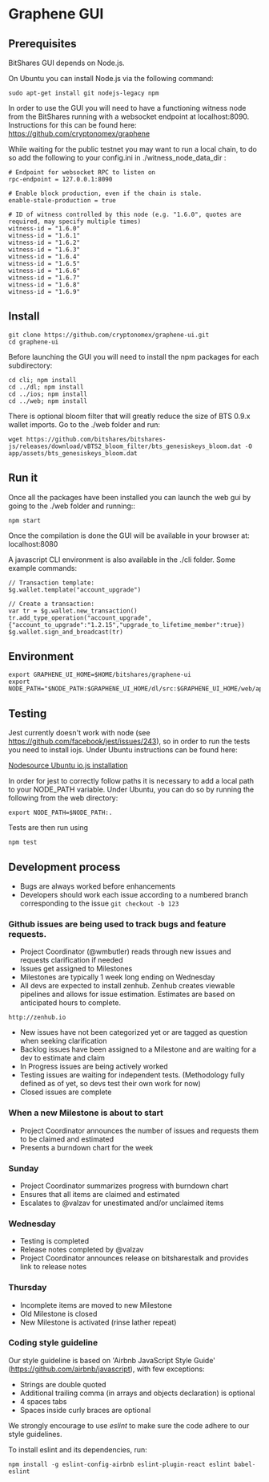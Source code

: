 Graphene GUI
============

## Prerequisites

BitShares GUI depends on Node.js.

On Ubuntu you can install Node.js via the following command:
```
sudo apt-get install git nodejs-legacy npm
```

In order to use the GUI you will need to have a functioning witness node from the BitShares running with a websocket endpoint at localhost:8090. Instructions for this can be found here: https://github.com/cryptonomex/graphene 

While waiting for the public testnet you may want to run a local chain, to do so add the following to your config.ini in ./witness_node_data_dir :

```
# Endpoint for websocket RPC to listen on
rpc-endpoint = 127.0.0.1:8090

# Enable block production, even if the chain is stale.
enable-stale-production = true

# ID of witness controlled by this node (e.g. "1.6.0", quotes are required, may specify multiple times)
witness-id = "1.6.0"
witness-id = "1.6.1"
witness-id = "1.6.2"
witness-id = "1.6.3"
witness-id = "1.6.4"
witness-id = "1.6.5"
witness-id = "1.6.6"
witness-id = "1.6.7"
witness-id = "1.6.8"
witness-id = "1.6.9"
```

## Install
```
git clone https://github.com/cryptonomex/graphene-ui.git
cd graphene-ui
```

Before launching the GUI you will need to install the npm packages for each subdirectory:
```
cd cli; npm install
cd ../dl; npm install
cd ../ios; npm install
cd ../web; npm install
```

There is optional bloom filter that will greatly reduce the size of BTS 0.9.x wallet imports.  Go to the ./web folder and run:
```
wget https://github.com/bitshares/bitshares-js/releases/download/vBTS2_bloom_filter/bts_genesiskeys_bloom.dat -O app/assets/bts_genesiskeys_bloom.dat
```

## Run it

Once all the packages have been installed you can launch the web gui by going to the ./web folder and running::

```
npm start
```

Once the compilation is done the GUI will be available in your browser at: localhost:8080

A javascript CLI environment is also available in the ./cli folder. Some example commands:

```
// Transaction template:
$g.wallet.template("account_upgrade")

// Create a transaction:
var tr = $g.wallet.new_transaction()
tr.add_type_operation("account_upgrade", {"account_to_upgrade":"1.2.15","upgrade_to_lifetime_member":true})
$g.wallet.sign_and_broadcast(tr) 
```

## Environment
```
export GRAPHENE_UI_HOME=$HOME/bitshares/graphene-ui
export NODE_PATH="$NODE_PATH:$GRAPHENE_UI_HOME/dl/src:$GRAPHENE_UI_HOME/web/app"
```

## Testing
Jest currently doesn't work with node (see https://github.com/facebook/jest/issues/243), so in order to run the tests you need to install iojs. Under Ubuntu instructions can be found here:

[Nodesource Ubuntu io.js installation](https://nodesource.com/blog/nodejs-v012-iojs-and-the-nodesource-linux-repositories "Nodesource iojs")

In order for jest to correctly follow paths it is necessary to add a local path to your NODE_PATH variable. Under Ubuntu, you can do so by running the following from the web directory:

```
export NODE_PATH=$NODE_PATH:.
```

Tests are then run using 

```
npm test
```

## Development process

- Bugs are always worked before enhancements
- Developers should work each issue according to a numbered branch corresponding to the issue `git checkout -b 123`

### Github issues are being used to track bugs and feature requests. 

- Project Coordinator (@wmbutler) reads through new issues and requests clarification if needed
- Issues get assigned to Milestones
- Milestones are typically 1 week long ending on Wednesday
- All devs are expected to install zenhub. Zenhub creates viewable pipelines and allows for issue estimation. Estimates are based on anticipated hours to complete.

`http://zenhub.io`

- New issues have not been categorized yet or are tagged as question when seeking clarification
- Backlog issues have been assigned to a Milestone and are waiting for a dev to estimate and claim
- In Progress issues are being actively worked
- Testing issues are waiting for independent tests. (Methodology fully defined as of yet, so devs test their own work for now)
- Closed issues are complete

### When a new Milestone is about to start

- Project Coordinator announces the number of issues and requests them to be claimed and estimated
- Presents a burndown chart for the week

### Sunday

- Project Coordinator summarizes progress with burndown chart
- Ensures that all items are claimed and estimated
- Escalates to @valzav for unestimated and/or unclaimed items

### Wednesday

- Testing is completed
- Release notes completed by @valzav
- Project Coordinator announces release on bitsharestalk and provides link to release notes

### Thursday

- Incomplete items are moved to new Milestone
- Old Milestone is closed
- New Milestone is activated (rinse lather repeat)

### Coding style guideline

Our style guideline is based on 'Airbnb JavaScript Style Guide' (https://github.com/airbnb/javascript), with few exceptions:

- Strings are double quoted
- Additional trailing comma (in arrays and objects declaration) is optional
- 4 spaces tabs
- Spaces inside curly braces are optional

We strongly encourage to use _eslint_ to make sure the code adhere to our style guidelines.

To install eslint and its dependencies, run:

```
npm install -g eslint-config-airbnb eslint-plugin-react eslint babel-eslint
```
